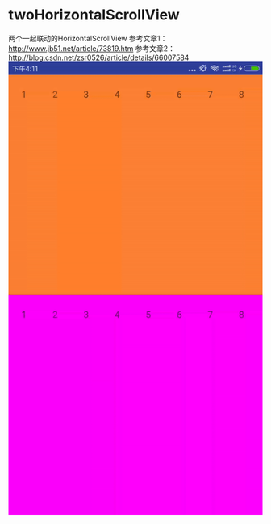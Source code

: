 # twoHorizontalScrollView
两个一起联动的HorizontalScrollView
参考文章1：http://www.jb51.net/article/73819.htm
参考文章2：http://blog.csdn.net/zsr0526/article/details/66007584
![image](https://github.com/2381447237/twoHorizontalScrollView/blob/master/app/src/main/res/mipmap-xxhdpi/ezgif.com-video-to-gif.gif)
